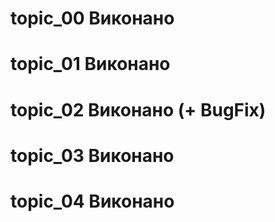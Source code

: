 # topic_00 Виконано
# topic_01 Виконано
# topic_02 Виконано (+ BugFix)
# topic_03 Виконано
# topic_04 Виконано
